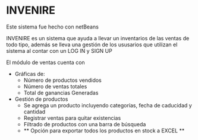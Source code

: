 # INVENIRE

Este sistema fue hecho con netBeans

INVENIRE es un sistema que ayuda a llevar un inventarios de las ventas de todo tipo, 
además se lleva una gestión de los ususarios que utilizan el sistema al contar con un LOG IN y SIGN UP

El módulo de ventas cuenta con
* Gráficas de:
    * Número de productos vendidos
    * Número de ventas totales 
    * Total de ganancias Generadas
* Gestión de productos
    * Se agrega un producto incluyendo categorías, fecha de caducidad y cantidad
    * Registrar ventas para quitar existencias
    * Filtrado de productos con una barra de búsqueda
    * ** Opción para exportar todos los productos en stock a EXCEL **
